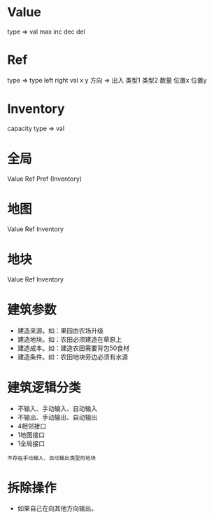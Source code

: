 

# Value

type => val max inc dec del

# Ref

type => type left right val x y
方向 => 出入 类型1 类型2 数量 位置x 位置y

# Inventory

capacity
type => val



# 全局

Value
Ref
Pref
(Inventory)

# 地图

Value
Ref
Inventory

# 地块

Value
Ref
Inventory





# 建筑参数

* 建造来源。如：果园由农场升级
* 建造地块。如：农田必须建造在草原上
* 建造成本。如：建造农田需要背包50食材
* 建造条件。如：农田地块旁边必须有水源

# 建筑逻辑分类

* 不输入、手动输入、自动输入
* 不输出、手动输出、自动输出
* 4相邻接口
* 1地图接口
* 1全局接口

`不存在手动输入、自动输出类型的地块`

# 拆除操作

* 如果自己在向其他方向输出。

